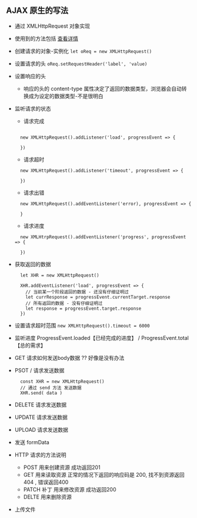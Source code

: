 ## AJAX 原生的写法
- 通过 XMLHttpRequest 对象实现
- 使用到的方法包括 [查看详情](https://developer.mozilla.org/zh-CN/docs/Web/API/XMLHttpRequest/Using_XMLHttpRequest)
- 创建请求的对象-实例化 `let oReq = new XMLHttpRequest()`
- 设置请求的头 `oReq.setRequestHeader('label', 'value)`
- 设置响应的头 
  - 响应的头的 content-type 属性决定了返回的数据类型，浏览器会自动转换成为设定的数据类型-不是很明白
- 监听请求的状态 
    - 请求完成
    ```
      
      new XMLHttpRequest().addListener('load', progressEvent => {

      })
    ```
    - 请求超时
    ```
      new XMLHttpRequest().addListener('timeout', progressEvent => {

      })

    ```
    - 请求出错
    ```
      new XMLHttpRequest().addEventListener('error), progressEvent => {

      }

    ```
    - 请求进度
    ```
      new XMLHtrpRequest().addEventListener('progress', progressEvent => {

      })

    ```
- 获取返回的数据
  ```
    let XHR = new XMLHttpRequest()

    XHR.addEventListener('load', progressEvent => {
      // 当前某一个阶段返回的数据 - 还没有仔细证明过
      let currResponse = progressEvent.currentTarget.response
      // 所有返回的数据 - 没有仔细证明过
      let response = progressEvent.target.response
    })

  ```  
- 设置请求超时范围 `new XMLHttpRequest().timeout = 6000`
- 监听进度 ProgressEvent.loaded【已经完成的进度】 / ProgressEvent.total【总的需求】
- GET 请求如何发送body数据 ?? 好像是没有办法
- PSOT / 请求发送数据
  ```
    const XHR = new XMLHttpRequest()
    // 通过 send 方法 发送数据
    XHR.send( data )

  ```
- DELETE 请求发送数据
- UPDATE 请求发送数据
- UPLOAD 请求发送数据
- 发送 formData 
- HTTP 请求的方法说明
  - POST 用来创建资源 成功返回201
  - GET 用来读取资源 正常的情况下返回的响应码是 200, 找不到资源返回404 , 错误返回400
  - PATCH  补丁 用来修改资源 成功返回200
  - DELTE 用来删除资源

- 上传文件


 